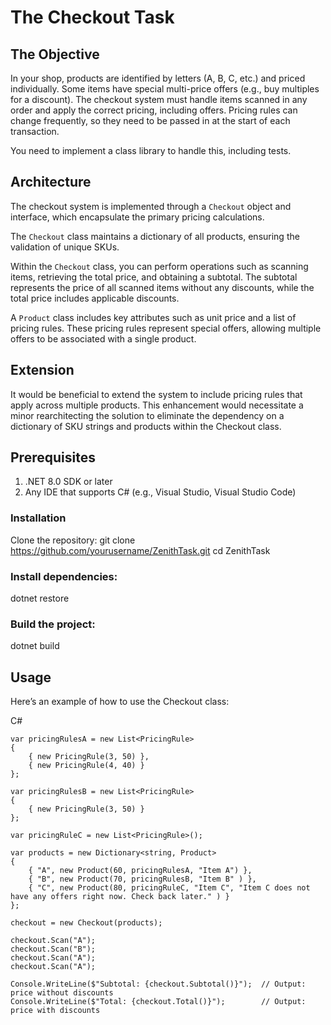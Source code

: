 # The Checkout Task

## The Objective

In your shop, products are identified by letters (A, B, C, etc.) and priced individually. Some items have special multi-price offers (e.g., buy multiples for a discount). The checkout system must handle items scanned in any order and apply the correct pricing, including offers. Pricing rules can change frequently, so they need to be passed in at the start of each transaction.

You need to implement a class library to handle this, including tests.

## Architecture

The checkout system is implemented through a `Checkout` object and interface, which encapsulate the primary pricing calculations.

The `Checkout` class maintains a dictionary of all products, ensuring the validation of unique SKUs.

Within the `Checkout` class, you can perform operations such as scanning items, retrieving the total price, and obtaining a subtotal. The subtotal represents the price of all scanned items without any discounts, while the total price includes applicable discounts.

A `Product` class includes key attributes such as unit price and a list of pricing rules. These pricing rules represent special offers, allowing multiple offers to be associated with a single product.

## Extension

It would be beneficial to extend the system to include pricing rules that apply across multiple products. This enhancement would necessitate a minor rearchitecting the solution to eliminate the dependency on a dictionary of SKU strings and products within the Checkout class.

## Prerequisites
1. .NET 8.0 SDK or later
1. Any IDE that supports C# (e.g., Visual Studio, Visual Studio Code)

### Installation
Clone the repository:
git clone https://github.com/yourusername/ZenithTask.git
cd ZenithTask

### Install dependencies:
dotnet restore

### Build the project:
dotnet build

## Usage
Here’s an example of how to use the Checkout class:

C#

```
var pricingRulesA = new List<PricingRule>
{
    { new PricingRule(3, 50) },
    { new PricingRule(4, 40) }
};

var pricingRulesB = new List<PricingRule>
{
    { new PricingRule(3, 50) }
};

var pricingRuleC = new List<PricingRule>();

var products = new Dictionary<string, Product>
{
    { "A", new Product(60, pricingRulesA, "Item A") },
    { "B", new Product(70, pricingRulesB, "Item B" ) },
    { "C", new Product(80, pricingRuleC, "Item C", "Item C does not have any offers right now. Check back later." ) }
};

checkout = new Checkout(products);

checkout.Scan("A");
checkout.Scan("B");
checkout.Scan("A");
checkout.Scan("A");

Console.WriteLine($"Subtotal: {checkout.Subtotal()}");  // Output: price without discounts
Console.WriteLine($"Total: {checkout.Total()}");        // Output: price with discounts
```
